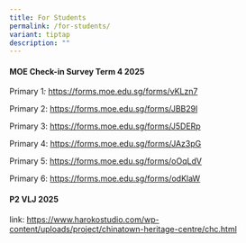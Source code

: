 ```yaml
---
title: For Students
permalink: /for-students/
variant: tiptap
description: ""
---
```

<h4><strong>MOE Check-in Survey Term 4 2025</strong></h4>
<p></p>
<p>Primary 1<em>: </em><a href="https://forms.moe.edu.sg/forms/vKLzn7" rel="noopener nofollow" target="_blank">https://forms.moe.edu.sg/forms/vKLzn7</a>
</p>
<p>Primary 2: <a href="https://forms.moe.edu.sg/forms/JBB29l" rel="noopener nofollow" target="_blank">https://forms.moe.edu.sg/forms/JBB29l</a>
</p>
<p>Primary 3: <a href="https://forms.moe.edu.sg/forms/J5DERp" rel="noopener nofollow" target="_blank">https://forms.moe.edu.sg/forms/J5DERp</a>
</p>
<p>Primary 4: <a href="https://forms.moe.edu.sg/forms/JAz3pG" rel="noopener nofollow" target="_blank">https://forms.moe.edu.sg/forms/JAz3pG</a>
</p>
<p>Primary 5: <a href="https://forms.moe.edu.sg/forms/oOqLdV" rel="noopener nofollow" target="_blank">https://forms.moe.edu.sg/forms/oOqLdV</a>
</p>
<p>Primary 6: <a href="https://forms.moe.edu.sg/forms/odKlaW" rel="noopener nofollow" target="_blank">https://forms.moe.edu.sg/forms/odKlaW</a>
</p>
<p></p>
<h4><strong>P2 VLJ 2025</strong></h4>
<p>link: <a href="https://www.harokostudio.com/wp-content/uploads/project/chinatown-heritage-centre/chc.html" rel="noopener noreferrer nofollow" target="_blank">https://www.harokostudio.com/wp-content/uploads/project/chinatown-heritage-centre/chc.html</a>
</p>
<p></p>
<p></p>